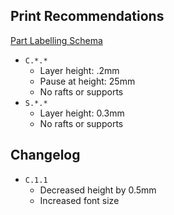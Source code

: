 ## Print Recommendations

[Part Labelling Schema](https://github.com/DollgirlMonster/behavior-bracket/wiki/Part-Labelling-Schema)

 - `C.*.*`
    - Layer height: .2mm
    - Pause at height: 25mm
    - No rafts or supports
 - `S.*.*`
    - Layer height: 0.3mm
    - No rafts or supports

## Changelog

 - `C.1.1`
    - Decreased height by 0.5mm
    - Increased font size